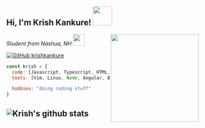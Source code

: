 <h2> Hi, I'm Krish Kankure! <img src="https://media.giphy.com/media/WFZvB7VIXBgiz3oDXE/giphy.gif" width="50"></h2>
<img align='right' src="https://media.giphy.com/media/Vf3ZKdillTMOOaOho0/giphy.gif" width="230">
<p><em>Student from Nashua, NH <img src="https://media.giphy.com/media/xT0Gqpg35RG3ljOWuk/giphy.gif" width="30"></br></em></p>

[![GitHub krishkankure](https://img.shields.io/github/followers/krishkankure?label=follow&style=social)](https://github.com/krishkankure)




```javascript
const krish = {
  code: [Javascript, Typescript, HTML, CSS, C#, Python, Java],
  tools: [Vim, Linux, Node, Angular, Bash],

  hobbies: "doing coding stuff"
}
```

![Krish's github stats](https://github-readme-stats.vercel.app/api?username=krishkankure&hide=contribs,prs&count_private=true&show_icons=true)
---
